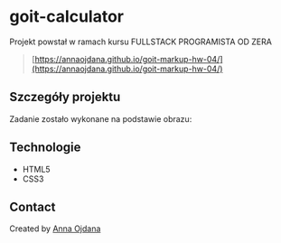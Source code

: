 # goit-calculator


Projekt powstał w ramach kursu FULLSTACK PROGRAMISTA OD ZERA
> [https://annaojdana.github.io/goit-markup-hw-04/](https://annaojdana.github.io/goit-markup-hw-04/)

## Szczegóły projektu

Zadanie zostało wykonane na podstawie obrazu:


## Technologie
- HTML5
- CSS3

## Contact
Created by [Anna Ojdana](https://pl.linkedin.com/in/anna-ojdana-104b05225) 
